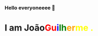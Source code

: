 ### Hello everyoneeee 👋
<h1> I am <span>João<span><span style="color:red;">Gu<span><span style="color:blue;">i<span><span style="color:green;">lh<span><span style="color:orange;">er<span><span style="color:yellow;">me<span>
  .</h1>
  <div style="background-color:red"> </div>
<h2> </h2>
<!--
**jgsouzadev/jgsouzadev** is a ✨ _special_ ✨ repository because its `README.md` (this file) appears on your GitHub profile.

Here are some ideas to get you started:

- 🔭 I’m currently working on ...
- 🌱 I’m currently learning ...
- 👯 I’m looking to collaborate on ...
- 🤔 I’m looking for help with ...
- 💬 Ask me about ...
- 📫 How to reach me: ...
- 😄 Pronouns: ...
- ⚡ Fun fact: ...
-->
